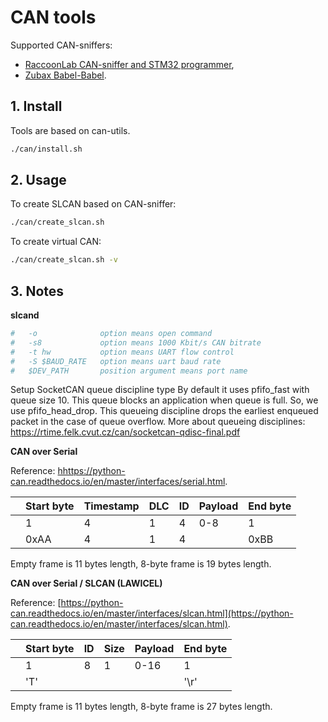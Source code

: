 # CAN tools

Supported CAN-sniffers:
- [RaccoonLab CAN-sniffer and STM32 programmer](https://docs.raccoonlab.co/guide/programmer_sniffer/),
- [Zubax Babel-Babel](https://shop.zubax.com/products/zubax-babel-babel-all-in-one-debugger-for-robotics-drone-development).

## 1. Install

Tools are based on can-utils.

```bash
./can/install.sh
```

## 2. Usage

To create SLCAN based on CAN-sniffer:

```bash
./can/create_slcan.sh
```

To create virtual CAN:

```bash
./can/create_slcan.sh -v
```

## 3. Notes

**slcand**

```bash
#   -o              option means open command
#   -s8             option means 1000 Kbit/s CAN bitrate
#   -t hw           option means UART flow control
#   -S $BAUD_RATE   option means uart baud rate
#   $DEV_PATH       position argument means port name
```

Setup SocketCAN queue discipline type
By default it uses pfifo_fast with queue size 10.
This queue blocks an application when queue is full.
So, we use pfifo_head_drop. This queueing discipline drops the earliest enqueued
packet in the case of queue overflow.
More about queueing disciplines:
https://rtime.felk.cvut.cz/can/socketcan-qdisc-final.pdf

**CAN over Serial**

Reference: [hhttps://python-can.readthedocs.io/en/master/interfaces/serial.html](https://python-can.readthedocs.io/en/master/interfaces/serial.html).

| | Start byte | Timestamp | DLC | ID | Payload | End byte |
|-| ---------- | --------- | --- | -- | ------- | -------- |
| | 1          | 4         | 1   | 4  | 0-8     | 1        |
| | 0xAA       | 4         | 1   | 4  |         | 0xBB     |

Empty frame is 11 bytes length, 8-byte frame is 19 bytes length.

**CAN over Serial / SLCAN (LAWICEL)**

Reference: [https://python-can.readthedocs.io/en/master/interfaces/slcan.html](https://python-can.readthedocs.io/en/master/interfaces/slcan.html).

| | Start byte | ID | Size | Payload | End byte |
|-| ---------- | -- | ---- | ------- | -------- |
| | 1          | 8  | 1    | 0-16    | 1        |
| | 'T'        |    |      |         | '\r'     |

Empty frame is 11 bytes length, 8-byte frame is 27 bytes length.
